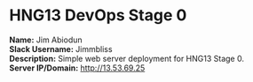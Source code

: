 # HNG13 DevOps Stage 0

**Name:** Jim Abiodun  
**Slack Username:** Jimmbliss  
**Description:** Simple web server deployment for HNG13 Stage 0.  
**Server IP/Domain:** http://13.53.69.25

